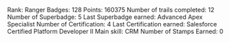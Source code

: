
<!--TH_Stats:start-->
 Rank: Ranger
 Badges: 128
 Points: 160375
 Number of trails completed: 12
 Number of Superbadge: 5
 Last Superbadge earned: Advanced Apex Specialist
 Number of Certification: 4
 Last Certification earned: Salesforce Certified Platform Developer II
 Main skill: CRM
 Number of Stamps Earned: 0
<!--TH_Stats:end-->

